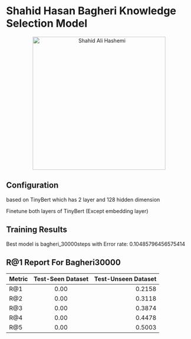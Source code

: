 # Shahid Hasan Bagheri Knowledge Selection Model

<p align="center">
<img src="https://upload.wikimedia.org/wikipedia/commons/2/26/Hassan_Baqeri.jpg" align="center"
     alt="Shahid Ali Hashemi" width="360"/>
</p>

## Configuration

based on TinyBert which has 2 layer and 128 hidden dimension

Finetune both layers of TinyBert (Except embedding layer)

## Training Results

Best model is bagheri_30000steps with Error rate: 0.10485796456575414


## R@1 Report For Bagheri30000

| Metric        | Test-Seen Dataset  | Test-Unseen Dataset  |
| ------------- |:-------------:| -----:|
| R@1           | 0.00      | 0.2158 |
| R@2           | 0.00      |   0.3118 |
| R@3           | 0.00      |    0.3874 |
| R@4           | 0.00      |    0.4478 |
| R@5           | 0.00      |    0.5003 |
